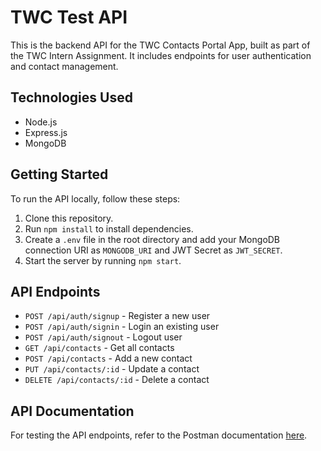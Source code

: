 # TWC Test API

This is the backend API for the TWC Contacts Portal App, built as part of the TWC Intern Assignment. It includes endpoints for user authentication and contact management.

## Technologies Used

- Node.js
- Express.js
- MongoDB

## Getting Started

To run the API locally, follow these steps:

1. Clone this repository.
2. Run `npm install` to install dependencies.
3. Create a `.env` file in the root directory and add your MongoDB connection URI as `MONGODB_URI` and JWT Secret as `JWT_SECRET`.
4. Start the server by running `npm start`.

## API Endpoints

- `POST /api/auth/signup` - Register a new user
- `POST /api/auth/signin` - Login an existing user
- `POST /api/auth/signout` - Logout user
- `GET /api/contacts` - Get all contacts
- `POST /api/contacts` - Add a new contact
- `PUT /api/contacts/:id` - Update a contact
- `DELETE /api/contacts/:id` - Delete a contact

## API Documentation

For testing the API endpoints, refer to the Postman documentation [here](https://documenter.getpostman.com/view/26798436/2sA3BkbCe6).


